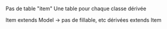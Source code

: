 Pas de table "item"
Une table pour chaque classe dérivée

Item extends Model
    -> pas de fillable, etc
dérivées extends Item

